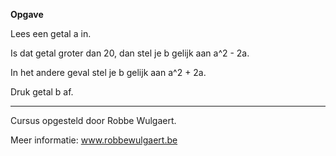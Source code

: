 **Opgave**

Lees een getal a in.

Is dat getal groter dan 20, dan stel je b gelijk aan a^2 - 2a.

In het andere geval stel je b gelijk aan a^2 + 2a.

Druk getal b af.



---
Cursus opgesteld door Robbe Wulgaert.

Meer informatie: www.robbewulgaert.be
